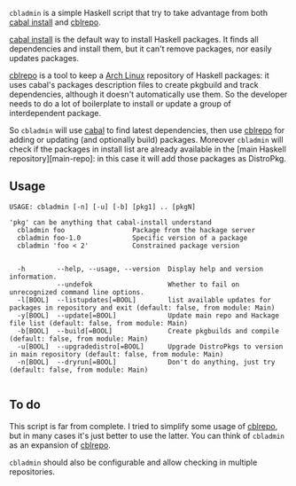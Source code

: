 `cbladmin` is a simple Haskell script that try to take advantage from both
[cabal install][cabal-install] and [cblrepo][cblrepo].

[cabal install][cabal-install] is the default way to install Haskell packages.
It finds all dependencies and install them, but it can't remove packages, nor
easily updates packages.

[cblrepo][cblrepo] is a tool to keep a [Arch Linux][arch] repository of Haskell
packages: it uses cabal's packages description files to create pkgbuild and
track dependencies, although it doesn't automatically use them. So the
developer needs to do a lot of boilerplate to install or update a group of
interdependent package.

So `cbladmin` will use [cabal][cabal-install] to find latest dependencies, then
use [cblrepo][cblrepo] for adding or updating (and optionally build) packages.
Moreover `cbladmin` will check if the packages in install list are already
available in the [main Haskell repository][main-repo]: in this case it will add
those packages as DistroPkg.

## Usage

```
USAGE: cbladmin [-n] [-u] [-b] [pkg1] .. [pkgN]

'pkg' can be anything that cabal-install understand
  cbladmin foo                 Package from the hackage server
  cbladmin foo-1.0             Specific version of a package
  cbladmin 'foo < 2'           Constrained package version


  -h        --help, --usage, --version  Display help and version information.                                 
            --undefok                   Whether to fail on unrecognized command line options.
  -l[BOOL]  --listupdates[=BOOL]        list available updates for packages in repository and exit (default: false, from module: Main)
  -y[BOOL]  --update[=BOOL]             Update main repo and Hackage file list (default: false, from module: Main)
  -b[BOOL]  --build[=BOOL]              Create pkgbuilds and compile (default: false, from module: Main)      
  -u[BOOL]  --upgradedistro[=BOOL]      Upgrade DistroPkgs to version in main repository (default: false, from module: Main)
  -n[BOOL]  --dryrun[=BOOL]             Don't do anything, just try (default: false, from module: Main)  


````

## To do

This script is far from complete. I tried to simplify some usage of
[cblrepo][cblrepo], but in many cases it's just better to use the latter. You
can think of `cbladmin` as an expansion of [cblrepo][cblrepo].

`cbladmin` should also be configurable and allow checking in multiple repositories.

[cabal-install]: http://hackage.haskell.org/package/cabal-install
[cblrepo]: https://github.com/magthe/cblrepo
[arch]: http://www.archlinux.org
